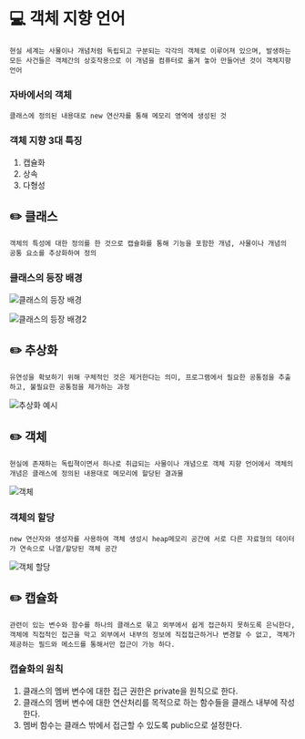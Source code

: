 # 💻 객체 지향 언어

`현실 세계는 사물이나 개념처럼 독립되고 구분되는 각각의 객체로 이루어져 있으며, 발생하는 모든 사건들은 객체간의 상호작용으로 이 개념을 컴퓨터로 옮겨 놓아 만들어낸 것이 객체지향 언어`

### 자바에서의 객체

`클래스에 정의된 내용대로 new 연산자를 통해 메모리 영역에 생성된 것`

### 객체 지향 3대 특징

1. 캡슐화
2. 상속
3. 다형성

## ✏️ 클래스

`객체의 특성에 대한 정의를 한 것으로 캡슐화를 통해 기능을 포함한 개념, 사물이나 개념의 공통 요소를 추상화하여 정의`

### 클래스의 등장 배경

![클래스의 등장 배경](https://user-images.githubusercontent.com/105089699/184820184-4026ba9f-b8aa-4292-8520-7afdcc0a909e.png)

![클래스의 등장 배경2](https://user-images.githubusercontent.com/105089699/184820553-f697ea79-c4ab-444d-9614-7c9b6c6d3beb.png)

## ✏️ 추상화

`유연성을 확보하기 위해 구체적인 것은 제거한다는 의미, 프로그램에서 필요한 공통점을 추출하고, 불필요한 공통점을 제가하는 과정`

![추상화 예시](https://user-images.githubusercontent.com/105089699/184820996-4462cba6-b89f-4c12-bf05-0f0a43099b6c.png)

## ✏️ 객체

`현실에 존재하는 독립젹이면서 하나로 취급되는 사물이나 개념으로 객체 지향 언어에서 객체의 개념은 클래스에 정의된 내용대로 메모리에 할당된 결과물`

![객체](https://user-images.githubusercontent.com/105089699/184821424-0b4ed06f-c91c-4e26-b2d2-b2d6170f295b.png)

### 객체의 할당

`new 연산자와 생성자를 사용하여 객체 생성시 heap메모리 공간에 서로 다른 자료형의 데이터가 연속으로 나열/할당된 객체 공간`

![객체 할당](https://user-images.githubusercontent.com/105089699/184821856-ab19d8ce-79a0-4b52-9147-b34588d66f1e.png)

## ✏️ 캡슐화

`관련이 있는 변수와 함수를 하나의 클래스로 묶고 외부에서 쉽게 접근하지 못하도록 은닉한다, 객체에 직접적인 접근을 막고 외부에서 내부의 정보에 직접접근하거나 변경할 수 없고, 객체가 제공하는 필드와 메소드를 통해서만 접근이 가능 하다.`

### 캡슐화의 원칙

1. 클래스의 멤버 변수에 대한 접근 권한은 private을 원칙으로 한다.
2. 클래스의 멤버 변수에 대한 연산처리를 목적으로 하는 함수들을 클래스 내부에 작성한다.
3. 멤버 함수는 클래스 밖에서 접근할 수 있도록 public으로 설정한다.
